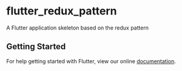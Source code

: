 # flutter_redux_pattern

A Flutter application skeleton based on the redux pattern

## Getting Started

For help getting started with Flutter, view our online
[documentation](https://flutter.io/).
